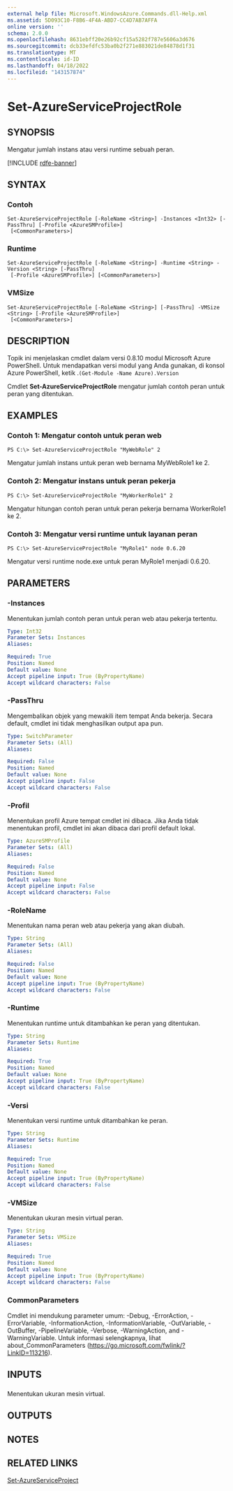 ```yaml
---
external help file: Microsoft.WindowsAzure.Commands.dll-Help.xml
ms.assetid: 5D093C10-F8B6-4F4A-ABD7-CC4D7AB7AFFA
online version: ''
schema: 2.0.0
ms.openlocfilehash: 8631ebff20e26b92cf15a5282f787e5606a3d676
ms.sourcegitcommit: dcb33efdfc53ba0b2f271e883021de84878d1f31
ms.translationtype: MT
ms.contentlocale: id-ID
ms.lasthandoff: 04/18/2022
ms.locfileid: "143157874"
---
```

# Set-AzureServiceProjectRole

## SYNOPSIS
Mengatur jumlah instans atau versi runtime sebuah peran.

[!INCLUDE [rdfe-banner](../../includes/rdfe-banner.md)]

## SYNTAX

### Contoh
```
Set-AzureServiceProjectRole [-RoleName <String>] -Instances <Int32> [-PassThru] [-Profile <AzureSMProfile>]
 [<CommonParameters>]
```

### Runtime
```
Set-AzureServiceProjectRole [-RoleName <String>] -Runtime <String> -Version <String> [-PassThru]
 [-Profile <AzureSMProfile>] [<CommonParameters>]
```

### VMSize
```
Set-AzureServiceProjectRole [-RoleName <String>] [-PassThru] -VMSize <String> [-Profile <AzureSMProfile>]
 [<CommonParameters>]
```

## DESCRIPTION
Topik ini menjelaskan cmdlet dalam versi 0.8.10 modul Microsoft Azure PowerShell.
Untuk mendapatkan versi modul yang Anda gunakan, di konsol Azure PowerShell, ketik .`(Get-Module -Name Azure).Version`

Cmdlet **Set-AzureServiceProjectRole** mengatur jumlah contoh peran untuk peran yang ditentukan.

## EXAMPLES

### Contoh 1: Mengatur contoh untuk peran web
```
PS C:\> Set-AzureServiceProjectRole "MyWebRole" 2
```

Mengatur jumlah instans untuk peran web bernama MyWebRole1 ke 2.

### Contoh 2: Mengatur instans untuk peran pekerja
```
PS C:\> Set-AzureServiceProjectRole "MyWorkerRole1" 2
```

Mengatur hitungan contoh peran untuk peran pekerja bernama WorkerRole1 ke 2.

### Contoh 3: Mengatur versi runtime untuk layanan peran
```
PS C:\> Set-AzureServiceProjectRole "MyRole1" node 0.6.20
```

Mengatur versi runtime node.exe untuk peran MyRole1 menjadi 0.6.20.

## PARAMETERS

### -Instances
Menentukan jumlah contoh peran untuk peran web atau pekerja tertentu.

```yaml
Type: Int32
Parameter Sets: Instances
Aliases: 

Required: True
Position: Named
Default value: None
Accept pipeline input: True (ByPropertyName)
Accept wildcard characters: False
```

### -PassThru
Mengembalikan objek yang mewakili item tempat Anda bekerja.
Secara default, cmdlet ini tidak menghasilkan output apa pun.

```yaml
Type: SwitchParameter
Parameter Sets: (All)
Aliases: 

Required: False
Position: Named
Default value: None
Accept pipeline input: False
Accept wildcard characters: False
```

### -Profil
Menentukan profil Azure tempat cmdlet ini dibaca.
Jika Anda tidak menentukan profil, cmdlet ini akan dibaca dari profil default lokal.

```yaml
Type: AzureSMProfile
Parameter Sets: (All)
Aliases: 

Required: False
Position: Named
Default value: None
Accept pipeline input: False
Accept wildcard characters: False
```

### -RoleName
Menentukan nama peran web atau pekerja yang akan diubah.

```yaml
Type: String
Parameter Sets: (All)
Aliases: 

Required: False
Position: Named
Default value: None
Accept pipeline input: True (ByPropertyName)
Accept wildcard characters: False
```

### -Runtime
Menentukan runtime untuk ditambahkan ke peran yang ditentukan.

```yaml
Type: String
Parameter Sets: Runtime
Aliases: 

Required: True
Position: Named
Default value: None
Accept pipeline input: True (ByPropertyName)
Accept wildcard characters: False
```

### -Versi
Menentukan versi runtime untuk ditambahkan ke peran.

```yaml
Type: String
Parameter Sets: Runtime
Aliases: 

Required: True
Position: Named
Default value: None
Accept pipeline input: True (ByPropertyName)
Accept wildcard characters: False
```

### -VMSize
Menentukan ukuran mesin virtual peran.

```yaml
Type: String
Parameter Sets: VMSize
Aliases: 

Required: True
Position: Named
Default value: None
Accept pipeline input: True (ByPropertyName)
Accept wildcard characters: False
```

### CommonParameters
Cmdlet ini mendukung parameter umum: -Debug, -ErrorAction, -ErrorVariable, -InformationAction, -InformationVariable, -OutVariable, -OutBuffer, -PipelineVariable, -Verbose, -WarningAction, and -WarningVariable. Untuk informasi selengkapnya, lihat about_CommonParameters (https://go.microsoft.com/fwlink/?LinkID=113216).

## INPUTS

###  
Menentukan ukuran mesin virtual.

## OUTPUTS

## NOTES

## RELATED LINKS

[Set-AzureServiceProject](./Set-AzureServiceProject.md)


